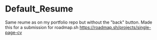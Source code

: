 # Default_Resume
Same reume as on my portfolio repo but without the "back" button. Made this for a submission for roadmap.sh
https://roadmap.sh/projects/single-page-cv
